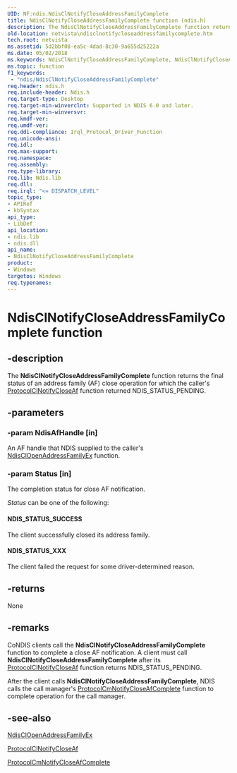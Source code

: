 ```yaml
---
UID: NF:ndis.NdisClNotifyCloseAddressFamilyComplete
title: NdisClNotifyCloseAddressFamilyComplete function (ndis.h)
description: The NdisClNotifyCloseAddressFamilyComplete function returns the final status of an address family (AF) close operation for which the caller's ProtocolClNotifyCloseAf function returned NDIS_STATUS_PENDING.
old-location: netvista\ndisclnotifycloseaddressfamilycomplete.htm
tech.root: netvista
ms.assetid: 5d2bbf08-ea5c-4dad-8c30-9a655d25222a
ms.date: 05/02/2018
ms.keywords: NdisClNotifyCloseAddressFamilyComplete, NdisClNotifyCloseAddressFamilyComplete function [Network Drivers Starting with Windows Vista], condis_client_ref_d084e99b-f911-4d23-b59e-ad1f51a2261a.xml, ndis/NdisClNotifyCloseAddressFamilyComplete, netvista.ndisclnotifycloseaddressfamilycomplete
ms.topic: function
f1_keywords:
 - "ndis/NdisClNotifyCloseAddressFamilyComplete"
req.header: ndis.h
req.include-header: Ndis.h
req.target-type: Desktop
req.target-min-winverclnt: Supported in NDIS 6.0 and later.
req.target-min-winversvr: 
req.kmdf-ver: 
req.umdf-ver: 
req.ddi-compliance: Irql_Protocol_Driver_Function
req.unicode-ansi: 
req.idl: 
req.max-support: 
req.namespace: 
req.assembly: 
req.type-library: 
req.lib: Ndis.lib
req.dll: 
req.irql: "<= DISPATCH_LEVEL"
topic_type:
- APIRef
- kbSyntax
api_type:
- LibDef
api_location:
- ndis.lib
- ndis.dll
api_name:
- NdisClNotifyCloseAddressFamilyComplete
product:
- Windows
targetos: Windows
req.typenames: 
---
```


# NdisClNotifyCloseAddressFamilyComplete function


## -description


The 
  <b>NdisClNotifyCloseAddressFamilyComplete</b> function returns the final status of an address family (AF)
  close operation for which the caller's 
  <a href="https://docs.microsoft.com/windows-hardware/drivers/ddi/content/ndis/nc-ndis-protocol_cl_notify_close_af">ProtocolClNotifyCloseAf</a> function
  returned NDIS_STATUS_PENDING.


## -parameters




### -param NdisAfHandle [in]

An AF handle that NDIS supplied to the caller's 
     <a href="https://docs.microsoft.com/windows-hardware/drivers/ddi/content/ndis/nf-ndis-ndisclopenaddressfamilyex">
     NdisClOpenAddressFamilyEx</a> function.


### -param Status [in]

The completion status for close AF notification.
     

<i>Status</i> can be one of the following:





#### NDIS_STATUS_SUCCESS

The client successfully closed its address family.



#### NDIS_STATUS_XXX

The client failed the request for some driver-determined reason.


## -returns



None




## -remarks



CoNDIS clients call the 
    <b>NdisClNotifyCloseAddressFamilyComplete</b> function to complete a close AF notification. A client must
    call 
    <b>NdisClNotifyCloseAddressFamilyComplete</b> after its 
    <a href="https://docs.microsoft.com/windows-hardware/drivers/ddi/content/ndis/nc-ndis-protocol_cl_notify_close_af">
    ProtocolClNotifyCloseAf</a> function returns NDIS_STATUS_PENDING.

After the client calls 
    <b>NdisClNotifyCloseAddressFamilyComplete</b>, NDIS calls the call manager's 
    <a href="https://docs.microsoft.com/windows-hardware/drivers/ddi/content/ndis/nc-ndis-protocol_cm_notify_close_af_complete">
    ProtocolCmNotifyCloseAfComplete</a> function to complete operation for the call manager.




## -see-also




<a href="https://docs.microsoft.com/windows-hardware/drivers/ddi/content/ndis/nf-ndis-ndisclopenaddressfamilyex">NdisClOpenAddressFamilyEx</a>



<a href="https://docs.microsoft.com/windows-hardware/drivers/ddi/content/ndis/nc-ndis-protocol_cl_notify_close_af">ProtocolClNotifyCloseAf</a>



<a href="https://docs.microsoft.com/windows-hardware/drivers/ddi/content/ndis/nc-ndis-protocol_cm_notify_close_af_complete">
   ProtocolCmNotifyCloseAfComplete</a>
 

 

